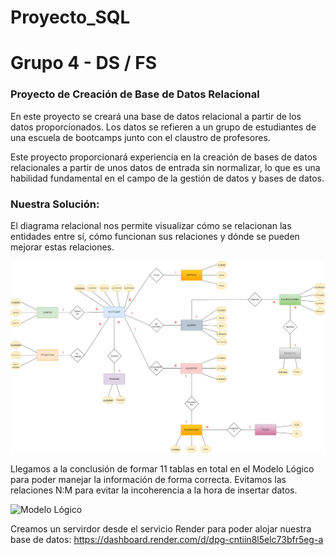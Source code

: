 # Proyecto_SQL

# Grupo 4 - DS / FS

### Proyecto de Creación de Base de Datos Relacional
En este proyecto se creará una base de datos relacional a partir de los datos proporcionados. Los datos se refieren a un grupo de estudiantes de una escuela de bootcamps junto con el claustro de profesores.

Este proyecto proporcionará experiencia en la creación de bases de datos relacionales a partir de unos datos de entrada sin normalizar, lo que es una habilidad fundamental en el campo de la gestión de datos y bases de datos.

### Nuestra Solución:
El diagrama relacional nos permite visualizar cómo se relacionan las entidades entre sí, cómo funcionan sus relaciones y dónde se pueden mejorar estas relaciones.

![Diagrama Relacional](./Diagrama%20Relacional.png)

Llegamos a la conclusión de formar 11 tablas en total en el Modelo Lógico para poder manejar la información de forma correcta. Evitamos las relaciones N:M para evitar la incoherencia a la hora de insertar datos.

![Modelo Lógico](./Modelo%20Lógico.png)

Creamos un servirdor desde el servicio Render para poder alojar nuestra base de datos:
https://dashboard.render.com/d/dpg-cntiin8l5elc73bfr5eg-a